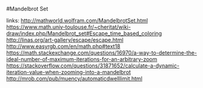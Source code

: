 #Mandelbrot Set

links:
http://mathworld.wolfram.com/MandelbrotSet.html
https://www.math.univ-toulouse.fr/~cheritat/wiki-draw/index.php/Mandelbrot_set#Escape_time_based_coloring
http://linas.org/art-gallery/escape/escape.html
http://www.easyrgb.com/en/math.php#text18
https://math.stackexchange.com/questions/16970/a-way-to-determine-the-ideal-number-of-maximum-iterations-for-an-arbitrary-zoom
https://stackoverflow.com/questions/31871652/calculate-a-dynamic-iteration-value-when-zooming-into-a-mandelbrot
http://mrob.com/pub/muency/automaticdwelllimit.html

